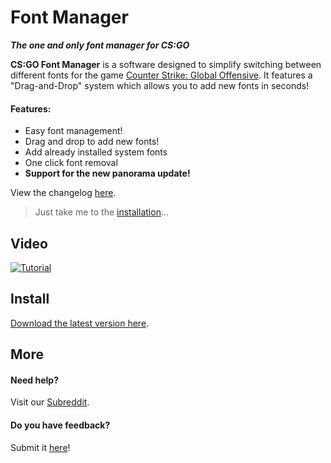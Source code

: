 # Font Manager
***The one and only font manager for CS:GO***

**CS:GO Font Manager** is a software designed to simplify switching between different fonts for the game [Counter Strike: Global Offensive](http://store.steampowered.com/app/730/CounterStrike_Global_Offensive/). It features a "Drag-and-Drop" system which allows you to add new fonts in seconds! 

#### Features:

- Easy font management!
- Drag and drop  to add new fonts! 
- Add already installed system fonts
- One click font removal 
- **Support for the new panorama update!**

View the changelog [here](changelog.md).

>  Just take me to the [installation](#Install)...

## Video

[![Tutorial](https://img.youtube.com/vi/MhOnvkEIy1k/0.jpg)](https://www.youtube.com/watch?v=MhOnvkEIy1k)

## Install

[Download the latest version here](/releases).

## More

#### Need help?

Visit our [Subreddit](https://www.reddit.com/r/csgoFontManager/).

#### Do you have feedback?

Submit it [here](https://docs.google.com/forms/d/e/1FAIpQLSfkChgD2T-RYNyfBCRL2EjUQfJ3y8tvPKemGJca2kMU1jV8AQ/viewform)!

